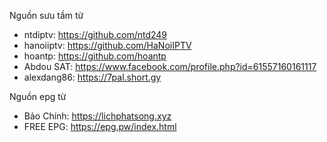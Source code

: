 Nguồn sưu tầm từ 
- ntdiptv: https://github.com/ntd249
- hanoiiptv: https://github.com/HaNoiIPTV
- hoantp: https://github.com/hoantp
- Abdou SAT: https://www.facebook.com/profile.php?id=61557160161117
- alexdang86: https://7pal.short.gy

Nguồn epg từ
- Bảo Chính: https://lichphatsong.xyz
- FREE EPG: https://epg.pw/index.html
